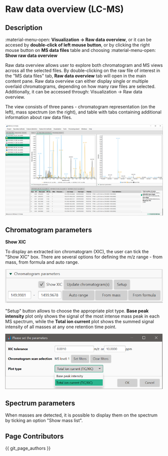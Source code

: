 # **Raw data overview (LC-MS)**

## **Description**

:material-menu-open: **Visualization → Raw data overview**, or it can be accesed by **double-click of left mouse button**, or by clicking the right mouse button on **MS data files** table and choosing :material-menu-open: **Show raw data overview**

[//]: # (TODO Add the same level of detalization for each menu item in data table and feature table)

Raw data overview allows user to explore both chromatogram and MS views across all the selected files. By double-clicking on the raw file of interest in the "MS data files" tab, **Raw data overview** tab will open in the main content pane. Raw data overview can either display single or multiple overlaid chromatograms, depending on how many raw files are selected. Additionally, it can be accessed through: Visualization → Raw data overview.

The view consists of three panes - chromatogram representation (on the left), mass spectrum (on the right), and table with tabs containing additional information about raw data files.

![Raw data visualizer](raw-data-visualizer.PNG)

## **Chromatogram parameters**

**Show XIC**

To display an extracted ion chromatogram (XIC), the user can tick the "Show XIC" box. There are several options for defining the m/z range - from mass, from formula and auto range. 


![Raw data chromatogram](raw-data-chromatogram.PNG)

"Setup" button allows to choose the appropriate plot type. **Base peak intensity** plot only shows the signal of the most intense mass peak in each MS spectrum, while the **Total ion current** plot shows the summed signal intensity of all masses at any one retention time point.

![Raw data chromatogram setup](raw-data-chromatogram-setup.PNG)

## **Spectrum parameters**

When masses are detected, it is possible to display them on the spectrum by ticking an option "Show mass list".

## Page Contributors

{{ git_page_authors }}
